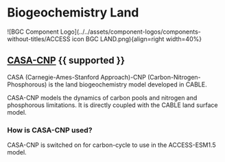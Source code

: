 
# <div class="highlight-bg"> Biogeochemistry Land </div>

<!-- {% include "call_contribute.md" %} -->

![BGC Component Logo](../../assets/component-logos/components-without-titles/ACCESS icon BGC LAND.png){align=right width=40%}

## <div class="center-icons"> [CASA-CNP][casa-web] {{ supported }} </div>

CASA (Carnegie-Ames-Stanford Approach)-CNP (Carbon-Nitrogen-Phosphorous) is the land biogeochemistry model developed in CABLE.

CASA-CNP models the dynamics of carbon pools and nitrogen and phosphorous limitations. It is directly coupled with the CABLE land surface model.

### How is CASA-CNP used?

CASA-CNP is switched on for carbon-cycle to use in the ACCESS-ESM1.5 model.

[casa-web]: https://carbonwaterobservatory.csiro.au/casa.html